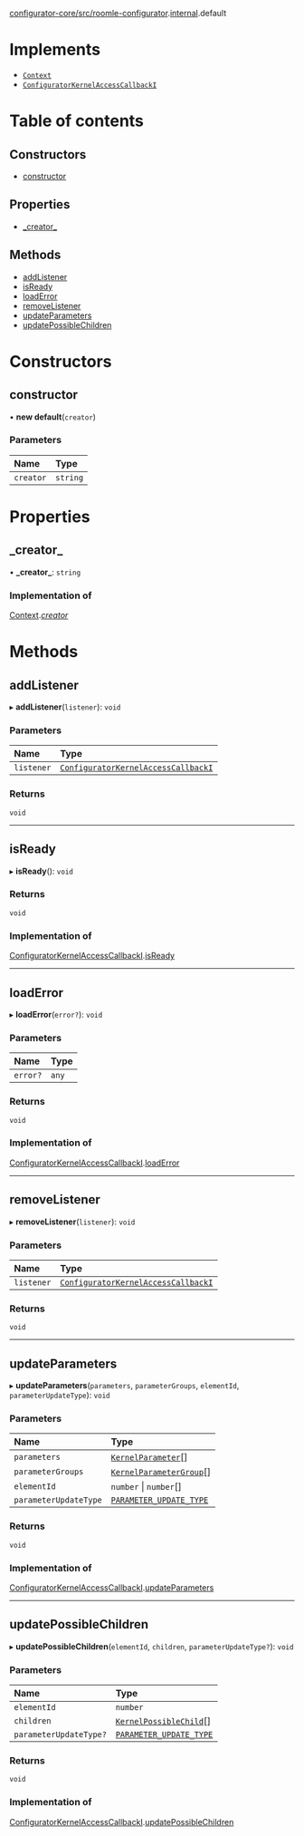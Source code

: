 [configurator-core/src/roomle-configurator](../modules/configurator_core_src_roomle_configurator.md).[internal](../modules/configurator_core_src_roomle_configurator._internal_.md).default

# Implements

- [`Context`](../interfaces/configurator_core_src_configurator._internal_.Context.md)
- [`ConfiguratorKernelAccessCallbackI`](../interfaces/configurator_core_src_roomle_configurator._internal_.ConfiguratorKernelAccessCallbackI.md)

# Table of contents

## Constructors

- [constructor](configurator_core_src_roomle_configurator._internal_.default-3.md#constructor)

## Properties

- [\_creator\_](configurator_core_src_roomle_configurator._internal_.default-3.md#_creator_)

## Methods

- [addListener](configurator_core_src_roomle_configurator._internal_.default-3.md#addlistener)
- [isReady](configurator_core_src_roomle_configurator._internal_.default-3.md#isready)
- [loadError](configurator_core_src_roomle_configurator._internal_.default-3.md#loaderror)
- [removeListener](configurator_core_src_roomle_configurator._internal_.default-3.md#removelistener)
- [updateParameters](configurator_core_src_roomle_configurator._internal_.default-3.md#updateparameters)
- [updatePossibleChildren](configurator_core_src_roomle_configurator._internal_.default-3.md#updatepossiblechildren)

# Constructors

## constructor

• **new default**(`creator`)

### Parameters

| Name | Type |
| :------ | :------ |
| `creator` | `string` |

# Properties

## \_creator\_

• **\_creator\_**: `string`

### Implementation of

[Context](../interfaces/configurator_core_src_configurator._internal_.Context.md).[_creator_](../interfaces/configurator_core_src_configurator._internal_.Context.md#_creator_)

# Methods

## addListener

▸ **addListener**(`listener`): `void`

### Parameters

| Name | Type |
| :------ | :------ |
| `listener` | [`ConfiguratorKernelAccessCallbackI`](../interfaces/configurator_core_src_roomle_configurator._internal_.ConfiguratorKernelAccessCallbackI.md) |

### Returns

`void`

___

## isReady

▸ **isReady**(): `void`

### Returns

`void`

### Implementation of

[ConfiguratorKernelAccessCallbackI](../interfaces/configurator_core_src_roomle_configurator._internal_.ConfiguratorKernelAccessCallbackI.md).[isReady](../interfaces/configurator_core_src_roomle_configurator._internal_.ConfiguratorKernelAccessCallbackI.md#isready)

___

## loadError

▸ **loadError**(`error?`): `void`

### Parameters

| Name | Type |
| :------ | :------ |
| `error?` | `any` |

### Returns

`void`

### Implementation of

[ConfiguratorKernelAccessCallbackI](../interfaces/configurator_core_src_roomle_configurator._internal_.ConfiguratorKernelAccessCallbackI.md).[loadError](../interfaces/configurator_core_src_roomle_configurator._internal_.ConfiguratorKernelAccessCallbackI.md#loaderror)

___

## removeListener

▸ **removeListener**(`listener`): `void`

### Parameters

| Name | Type |
| :------ | :------ |
| `listener` | [`ConfiguratorKernelAccessCallbackI`](../interfaces/configurator_core_src_roomle_configurator._internal_.ConfiguratorKernelAccessCallbackI.md) |

### Returns

`void`

___

## updateParameters

▸ **updateParameters**(`parameters`, `parameterGroups`, `elementId`, `parameterUpdateType`): `void`

### Parameters

| Name | Type |
| :------ | :------ |
| `parameters` | [`KernelParameter`](../interfaces/typings_kernel.KernelParameter.md)[] |
| `parameterGroups` | [`KernelParameterGroup`](../interfaces/typings_kernel.KernelParameterGroup.md)[] |
| `elementId` | `number` \| `number`[] |
| `parameterUpdateType` | [`PARAMETER_UPDATE_TYPE`](../enums/configurator_core_src_roomle_configurator.PARAMETER_UPDATE_TYPE.md) |

### Returns

`void`

### Implementation of

[ConfiguratorKernelAccessCallbackI](../interfaces/configurator_core_src_roomle_configurator._internal_.ConfiguratorKernelAccessCallbackI.md).[updateParameters](../interfaces/configurator_core_src_roomle_configurator._internal_.ConfiguratorKernelAccessCallbackI.md#updateparameters)

___

## updatePossibleChildren

▸ **updatePossibleChildren**(`elementId`, `children`, `parameterUpdateType?`): `void`

### Parameters

| Name | Type |
| :------ | :------ |
| `elementId` | `number` |
| `children` | [`KernelPossibleChild`](../interfaces/typings_kernel.KernelPossibleChild.md)[] |
| `parameterUpdateType?` | [`PARAMETER_UPDATE_TYPE`](../enums/configurator_core_src_roomle_configurator.PARAMETER_UPDATE_TYPE.md) |

### Returns

`void`

### Implementation of

[ConfiguratorKernelAccessCallbackI](../interfaces/configurator_core_src_roomle_configurator._internal_.ConfiguratorKernelAccessCallbackI.md).[updatePossibleChildren](../interfaces/configurator_core_src_roomle_configurator._internal_.ConfiguratorKernelAccessCallbackI.md#updatepossiblechildren)
